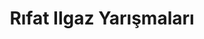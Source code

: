 ---
layout: monthly
headline: "Rıfat Ilgaz Yarışmaları"
title: "Rıfat Ilgaz Yarışmaları"
key: "rıfat ılgaz"
description: "Rıfat Ilgaz adına düzenlenen edebiyat yarışmalarıdır"
permalink: "rifat-ilgaz-yarismalari/"
---
